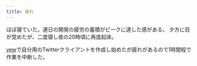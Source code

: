 ```yaml
---
title: 疲れ
---
```


ほぼ寝ていた。連日の開発の疲労の蓄積がピークに達した感がある。
夕方に目が覚めたが、二度寝し夜の20時頃に再度起床。

[yew](https://yew.rs)で自分用のTwitterクライアントを作成し始めたが疲れがあるので1時間程で
作業を中断した。
